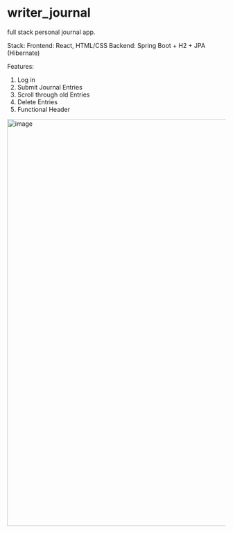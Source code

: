 # writer_journal
full stack personal journal app.

Stack:
Frontend: React, HTML/CSS
Backend: Spring Boot + H2 + JPA (Hibernate)

Features:
1. Log in
2. Submit Journal Entries
3. Scroll through old Entries
4. Delete Entries
5. Functional Header

<img width="1888" height="937" alt="image" src="https://github.com/user-attachments/assets/f520f196-aa41-43c1-9755-1e3ffaf179ae" />
